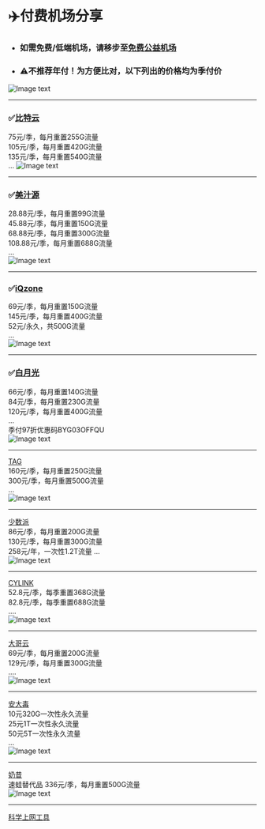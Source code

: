 # :airplane:付费机场分享 
 

* ### 如需免费/低端机场，请移步至[免费公益机场](https://github.com/deezertidal/freevpn/blob/main/README.md)  
* ### ⚠️不推荐年付！为方便比对，以下列出的价格均为季付价   
![Image text](https://github.com/deezertidal/shadowrocket-rules/blob/main/IMG/Reward.jpg)
****
### :white_check_mark:[比特云](https://bityun.org/#/register?code=4vUl1lTB)  
75元/季，每月重置255G流量  
105元/季，每月重置420G流量  
135元/季，每月重置540G流量  
...
![Image text](https://github.com/deezertidal/fee-based/blob/main/IMG/bty.png)  
****
### :white_check_mark:[美汁源](https://meizhiyuan.cc/index.php#/register?code=pRNmdOjq)  
28.88元/季，每月重置99G流量  
45.88元/季，每月重置150G流量  
68.88元/季，每月重置300G流量  
108.88元/季，每月重置688G流量  
...  
![Image text](https://github.com/deezertidal/fee-based/blob/main/IMG/mzy.png)  
****
### :white_check_mark:[iQzone](https://uuu.glass/#/register?code=ve5UsPeX)  
69元/季，每月重置150G流量  
145元/季，每月重置400G流量  
52元/永久，共500G流量  
...  
![Image text](https://github.com/deezertidal/fee-based/blob/main/IMG/iqzone.png)  
****
### :white_check_mark:[白月光](https://www.bygcloud.com/#/register?code=DX4iT5B4)  
66元/季，每月重置140G流量  
84元/季，每月重置230G流量  
120元/季，每月重置400G流量  
...  
季付97折优惠码BYG03OFFQU  
![Image text](https://github.com/deezertidal/fee-based/blob/main/IMG/byg.png)  
****
[TAG](https://user.taggood-5.xyz/#/register?code=0zZLweop)  
160元/季，每月重置250G流量  
300元/季，每月重置500G流量  
...  
![Image text](https://github.com/deezertidal/fee-based/blob/main/IMG/TAG.png)  
****
[少数派](https://sspcloud.me/#/register?code=rNNaMZb2)  
86元/季，每月重置200G流量  
130元/季，每月重置300G流量    
258元/年，一次性1.2T流量
...  
![Image text](https://github.com/deezertidal/fee-based/blob/main/IMG/SSP.png)  
****
[CYLINK](https://cylink.wtf/auth/register?code=Y1NE)   
52.8元/季，每季重置368G流量  
82.8元/季，每季重置688G流量  
....  
![Image text](https://github.com/deezertidal/fee-based/blob/main/IMG/CYLINK.png)  
****
[大哥云](https://www.dageyun.net/#/register?code=79MYGsGa)  
69元/季，每月重置200G流量  
129元/季，每月重置300G流量  
....  
![Image text](https://github.com/deezertidal/fee-based/blob/main/IMG/dgy.png)  
****
[安大毒](https://jc.hgdbk.xyz/#/register?code=vYDPAnxc)  
10元320G一次性永久流量  
25元1T一次性永久流量  
50元5T一次性永久流量  
...  
![Image text](https://github.com/deezertidal/fee-based/blob/main/IMG/ADD.png)  
****
[奶昔](https://naixii.com/signupbyemail.aspx?MemberCode=4abe2692a864433d9132614c7da1cd0920220701191029)  
速蛙替代品
336元/季，每月重置500G流量  
![Image text](https://raw.githubusercontent.com/deezertidal/fee-based/main/IMG/nx.png)
****
[科学上网工具](https://github.com/deezertidal/freevpn/blob/main/tools.md)   

